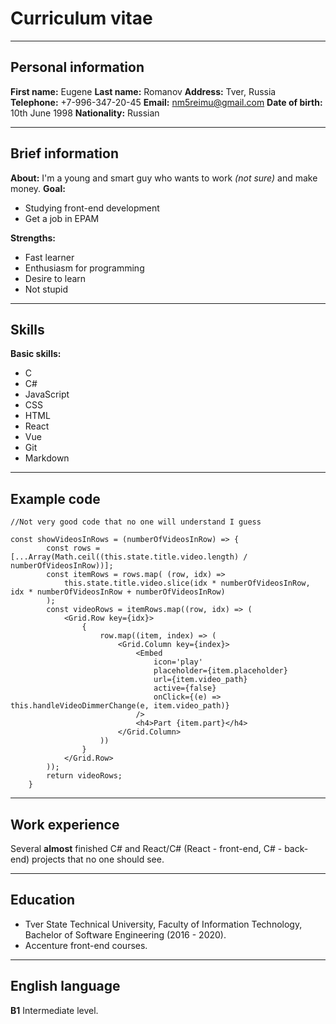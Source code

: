 # **Curriculum vitae**
---
## Personal information
**First name:** Eugene
**Last name:** Romanov
**Address:** Tver, Russia
**Telephone:** +7-996-347-20-45
**Email:** nm5reimu@gmail.com
**Date of birth:** 10th June 1998
**Nationality:** Russian

---

## Brief  information 
**About:** I'm a young and smart guy who wants to work _(not sure)_ and make money.
**Goal:**
  - Studying front-end development
  - Get a job in EPAM

**Strengths:**
  - Fast learner
  - Enthusiasm for programming
  - Desire to learn
  - Not stupid

---

## Skills
**Basic skills:**
  - C
  - C#
  - JavaScript
  - CSS
  - HTML
  - React
  - Vue
  - Git
  - Markdown

---

## Example code


```
//Not very good code that no one will understand I guess

const showVideosInRows = (numberOfVideosInRow) => {        
        const rows = [...Array(Math.ceil((this.state.title.video.length) / numberOfVideosInRow))];
        const itemRows = rows.map( (row, idx) => 
            this.state.title.video.slice(idx * numberOfVideosInRow, idx * numberOfVideosInRow + numberOfVideosInRow)
        );
        const videoRows = itemRows.map((row, idx) => (
            <Grid.Row key={idx}>                    
                {
                    row.map((item, index) => (                        
                        <Grid.Column key={index}>
                            <Embed
                                icon='play'
                                placeholder={item.placeholder}
                                url={item.video_path}
                                active={false}
                                onClick={(e) => this.handleVideoDimmerChange(e, item.video_path)}
                            />
                            <h4>Part {item.part}</h4>
                        </Grid.Column>
                    ))
                }                                     
            </Grid.Row>
        )); 
        return videoRows;
    }  
```

---

## Work experience
Several **almost** finished C# and React/C# (React - front-end, C# - back-end) projects that no one should see. 

---

## Education
   - Tver State Technical University, Faculty of Information Technology, Bachelor of Software Engineering (2016 - 2020).
   - Accenture front-end courses.

---

## English language
**B1** Intermediate level.